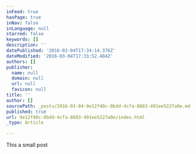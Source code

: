 ```yaml
---
inFeed: true
hasPage: true
inNav: false
inLanguage: null
starred: false
keywords: []
description: ''
datePublished: '2016-03-04T17:34:14.376Z'
dateModified: '2016-03-04T17:33:52.484Z'
authors: []
publisher:
  name: null
  domain: null
  url: null
  favicon: null
title: ''
author: []
sourcePath: _posts/2016-03-04-9e12f40c-8bdd-4cfa-8683-491ee5227a0e.md
published: true
url: 9e12f40c-8bdd-4cfa-8683-491ee5227a0e/index.html
_type: Article

---
```

This a small post
